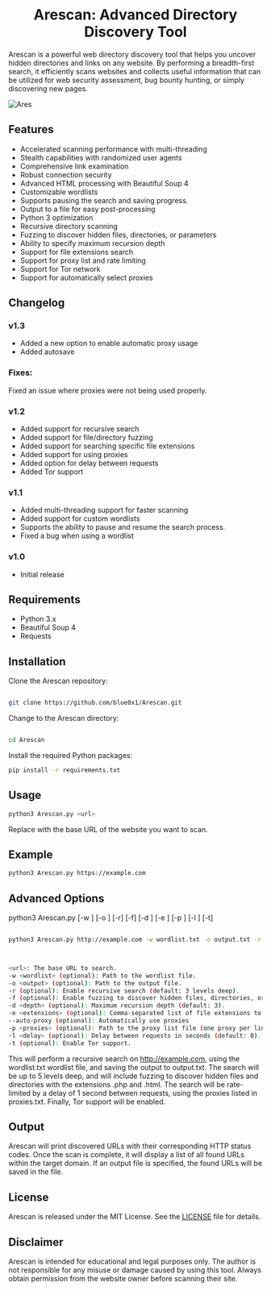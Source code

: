 <h1 align="center">Arescan: Advanced Directory Discovery Tool</h1>

Arescan is a powerful web directory discovery tool that helps you uncover hidden directories and links on any website. By performing a breadth-first search, it efficiently scans websites and collects useful information that can be utilized for web security assessment, bug bounty hunting, or simply discovering new pages.



![Ares](https://e1.pxfuel.com/desktop-wallpaper/687/39/desktop-wallpaper-god-of-war-ares-backgrounds-god-of-war-monster.jpg)


## Features

- Accelerated scanning performance with multi-threading
- Stealth capabilities with randomized user agents
- Comprehensive link examination
- Robust connection security
- Advanced HTML processing with Beautiful Soup 4
- Customizable wordlists
- Supports pausing the search and saving progress.
- Output to a file for easy post-processing
- Python 3 optimization
- Recursive directory scanning
- Fuzzing to discover hidden files, directories, or parameters
- Ability to specify maximum recursion depth
- Support for file extensions search
- Support for proxy list and rate limiting
- Support for Tor network
- Support for automatically select proxies

## Changelog
### v1.3 
- Added a new option to enable automatic proxy usage
- Added autosave

### Fixes:
Fixed an issue where proxies were not being used properly.

### v1.2 
- Added support for recursive search
- Added support for file/directory fuzzing
- Added support for searching specific file extensions
- Added support for using proxies
- Added option for delay between requests
- Added Tor support

### v1.1

- Added multi-threading support for faster scanning
- Added support for custom wordlists
- Supports the ability to pause and resume the search process.
- Fixed a bug when using a wordlist

### v1.0

- Initial release

## Requirements

- Python 3.x
- Beautiful Soup 4
- Requests



## Installation <br>
Clone the Arescan repository:<br>
``` bash

git clone https://github.com/blue0x1/Arescan.git
```
Change to the Arescan directory:<br>
``` bash

cd Arescan
```
Install the required Python packages:
``` bash
pip install -r requirements.txt
```
## Usage <br>
``` bash
python3 Arescan.py <url>
```
Replace <url> with the base URL of the website you want to scan.

## Example <br>
``` bash
python3 Arescan.py https://example.com
  ```
## Advanced Options

python3 Arescan.py <url> [-w <wordlist>] [-o <output>] [-r] [-f] [-d <depth>] [-e <extensions>] [-p <proxies>] [-l <delay>] [-t]



``` bash

python3 Arescan.py http://example.com -w wordlist.txt -o output.txt -r -f -d 5 -e .php,.html -p proxies.txt -l 1 -t



<url>: The base URL to search.
-w <wordlist> (optional): Path to the wordlist file.
-o <output> (optional): Path to the output file.
-r (optional): Enable recursive search (default: 3 levels deep).
-f (optional): Enable fuzzing to discover hidden files, directories, or parameters.
-d <depth> (optional): Maximum recursion depth (default: 3).
-e <extensions> (optional): Comma-separated list of file extensions to search (e.g., .php,.html).
--auto-proxy (optional): Automatically use proxies
-p <proxies> (optional): Path to the proxy list file (one proxy per line).
-l <delay> (optional): Delay between requests in seconds (default: 0).
-t (optional): Enable Tor support.

```
This will perform a recursive search on http://example.com, using the wordlist.txt wordlist file, and saving the output to output.txt. The search will be up to 5 levels deep, and will include fuzzing to discover hidden files and directories with the extensions .php and .html. The search will be rate-limited by a delay of 1 second between requests, using the proxies listed in proxies.txt. Finally, Tor support will be enabled.

## Output <br>
Arescan will print discovered URLs with their corresponding HTTP status codes. Once the scan is complete, it will display a list of all found URLs within the target domain. If an output file is specified, the found URLs will be saved in the file.
<br>

## License <br>
Arescan is released under the MIT License. See the [LICENSE](https://github.com/blue0x1/Arescan/blob/main/LICENSE) file for details.<br>
## Disclaimer
Arescan is intended for educational and legal purposes only. The author is not responsible for any misuse or damage caused by using this tool. Always obtain permission from the website owner before scanning their site.


